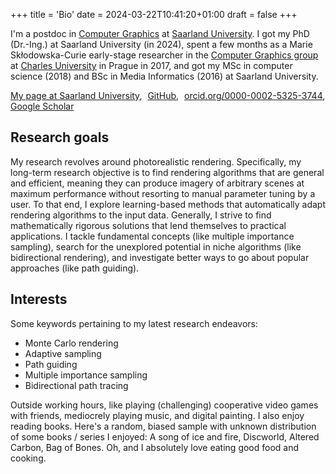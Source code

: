 +++
title = 'Bio'
date = 2024-03-22T10:41:20+01:00
draft = false
+++

I'm a postdoc in [Computer Graphics](https://graphics.cg.uni-saarland.de) at [Saarland University](https://www.uni-saarland.de). I got my PhD (Dr.-Ing.) at Saarland University (in 2024), spent a few months as a Marie Skłodowska-Curie early-stage researcher in the [Computer Graphics group](https://cgg.mff.cuni.cz) at [Charles University](https://cuni.cz) in Prague in 2017, and got my MSc in computer science (2018) and BSc in Media Informatics (2016) at Saarland University.

[My page at Saarland University](https://graphics.cg.uni-saarland.de/people/grittmann.html),
<a href="https://github.com/pgrit"><iconify-icon icon="bi:github" style="vertical-align: middle; color: black; margin-right: 5px; margin-bottom: 3px;"></iconify-icon>GitHub</a>,
<a href="https://orcid.org/0000-0002-5325-3744"><iconify-icon icon="academicons:orcid" style="vertical-align: middle; color: #a6ce39; margin-right: 5px; margin-bottom: 3px;"></iconify-icon>orcid.org/0000-0002-5325-3744</a>,
<a href="https://scholar.google.com/citations?user=OgL5bOgAAAAJ"><iconify-icon icon="academicons:google-scholar" style="vertical-align: middle; color: #4285f4; margin-right: 0px; margin-bottom: 3px;"></iconify-icon>Google Scholar</a>


## Research goals

My research revolves around photorealistic rendering. Specifically, my long-term research objective is to find rendering algorithms that are general and efficient, meaning they can produce imagery of arbitrary scenes at maximum performance without resorting to manual parameter tuning by a user. To that end, I explore learning-based methods that automatically adapt rendering algorithms to the input data. Generally, I strive to find mathematically rigorous solutions that lend themselves to practical applications. I tackle fundamental concepts (like multiple importance sampling), search for the unexplored potential in niche algorithms (like bidirectional rendering), and investigate better ways to go about popular approaches (like path guiding).

## Interests

Some keywords pertaining to my latest research endeavors:
- Monte Carlo rendering
- Adaptive sampling
- Path guiding
- Multiple importance sampling
- Bidirectional path tracing

Outside working hours, like playing (challenging) cooperative video games with friends, mediocrely playing music, and digital painting.
I also enjoy reading books. Here's a random, biased sample with unknown distribution of some books / series I enjoyed: A song of ice and fire, Discworld, Altered Carbon, Bag of Bones.
Oh, and I absolutely love eating good food and cooking.

<!-- ## Community service

- Conference co-chair, Eurographics Symposium on Rendering (EGSR) 2021 (with [Gurprit Singh](https://people.mpi-inf.mpg.de/~gsingh/) and [Philipp Slusallek](https://graphics.cg.uni-saarland.de/people/slusallek.html)) -->